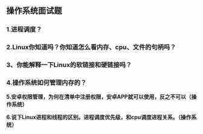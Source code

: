 ## 操作系统面试题

### 1.进程调度？



### 2.Linux你知道吗？你知道怎么看内存、cpu、文件的句柄吗？



### 3、你能解释一下Linux的软链接和硬链接吗？



### 4.操作系统如何管理内存的？

**5.安卓权限管理，为何在清单中注册权限，安卓APP就可以使用，反之不可以（操作系统）**

**6.说下Linux进程和线程的区别。进程调度优先级，和cpu调度进程关系。（操作系统）**